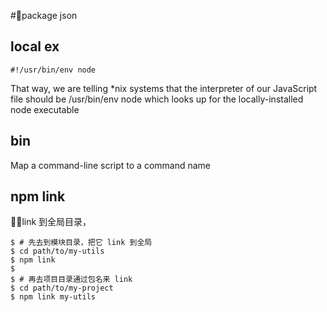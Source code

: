 #package json

## local ex

`#!/usr/bin/env node`

That way, we are telling *nix systems that the interpreter of our JavaScript file should be /usr/bin/env node which looks up for the locally-installed node executable



##  bin

 Map a command-line script to a command name


## npm link
link 到全局目录，

```
$ # 先去到模块目录，把它 link 到全局
$ cd path/to/my-utils
$ npm link
$
$ # 再去项目目录通过包名来 link
$ cd path/to/my-project
$ npm link my-utils
```


